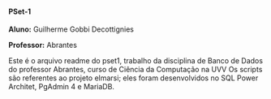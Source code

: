 #### PSet-1
**Aluno:** Guilherme Gobbi Decottignies <p>
**Professor:** Abrantes <p>

Este é o arquivo readme do pset1, trabalho da disciplina de Banco de Dados do professor Abrantes, curso de Ciência da Computação na UVV
Os scripts são referentes ao projeto elmarsi; eles foram desenvolvidos no SQL Power Architet, PgAdmin 4 e MariaDB.
